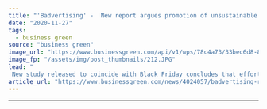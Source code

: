 ```yaml
---
title: "'Badvertising' -  New report argues promotion of unsustainable products should be 'reined in'"
date: "2020-11-27"
tags: 
  - business green
source: "business green"
image_url: "https://www.businessgreen.com/api/v1/wps/78c4a73/33bec6d8-872e-4722-86a3-894e86a52a4c/2/samsung-unpacked-185x114.JPG"
image_fp: "/assets/img/post_thumbnails/212.JPG"
lead: "
 New study released to coincide with Black Friday concludes that efforts to tackle the climate crisis would be strengthened by major reforms to the advertising industry ..."
article_url: "https://www.businessgreen.com/news/4024057/badvertising-report-argues-promotion-unsustainable-products-reined"
---
```


---
